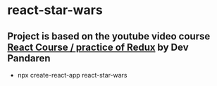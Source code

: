 # react-star-wars

Project is based on the youtube video course [React Course / practice of Redux](https://www.youtube.com/watch?v=euYBnQ5MbLM) by Dev Pandaren
---
+ npx create-react-app react-star-wars
